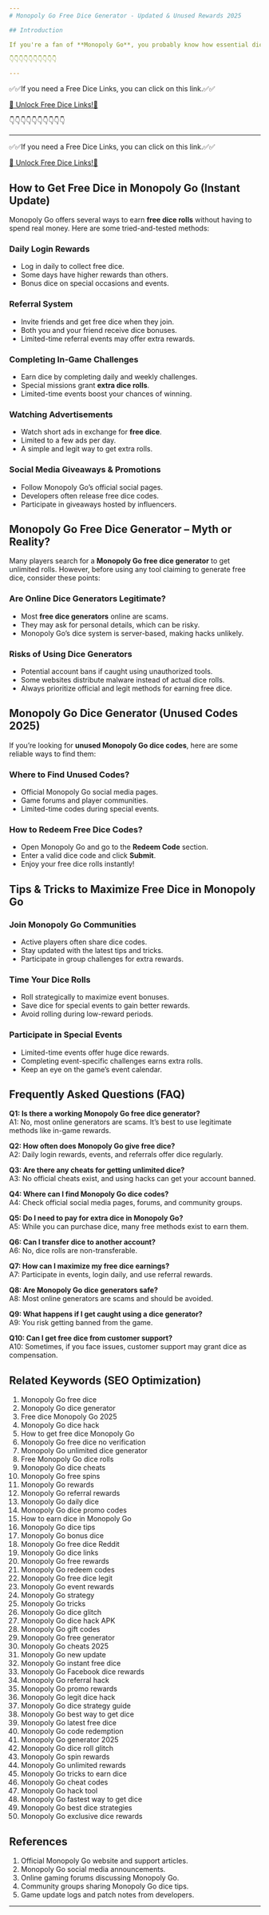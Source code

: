 ```yaml
---
# Monopoly Go Free Dice Generator - Updated & Unused Rewards 2025

## Introduction

If you're a fan of **Monopoly Go**, you probably know how essential dice rolls are to progress in the game. Whether you need them for collecting properties, unlocking rewards, or simply enjoying the game without interruptions, a **Monopoly Go free dice generator** can be a game-changer. In this article, we'll explore everything about **free dice in Monopoly Go**, including updated methods, legit ways to get dice, and frequently asked questions about the topic.

👇👇👇👇👇👇👇👇👇👇

---
```


✅✅If you need a  Free Dice Links, you can click on this link.✅✅

[🎲 Unlock Free Dice Links!🎲 ](https://therewardgate.com/free-monopoly-dice/)

👇👇👇👇👇👇👇👇👇👇

---

✅✅If you need a  Free Dice Links, you can click on this link.✅✅

[🎲 Unlock Free Dice Links!🎲 ](https://therewardgate.com/free-monopoly-dice/)

## How to Get Free Dice in Monopoly Go (Instant Update)

Monopoly Go offers several ways to earn **free dice rolls** without having to spend real money. Here are some tried-and-tested methods:

### Daily Login Rewards

- Log in daily to collect free dice.
- Some days have higher rewards than others.
- Bonus dice on special occasions and events.

### Referral System

- Invite friends and get free dice when they join.
- Both you and your friend receive dice bonuses.
- Limited-time referral events may offer extra rewards.

### Completing In-Game Challenges

- Earn dice by completing daily and weekly challenges.
- Special missions grant **extra dice rolls**.
- Limited-time events boost your chances of winning.

### Watching Advertisements

- Watch short ads in exchange for **free dice**.
- Limited to a few ads per day.
- A simple and legit way to get extra rolls.

### Social Media Giveaways & Promotions

- Follow Monopoly Go’s official social pages.
- Developers often release free dice codes.
- Participate in giveaways hosted by influencers.

## Monopoly Go Free Dice Generator – Myth or Reality?

Many players search for a **Monopoly Go free dice generator** to get unlimited rolls. However, before using any tool claiming to generate free dice, consider these points:

### Are Online Dice Generators Legitimate?

- Most **free dice generators** online are scams.
- They may ask for personal details, which can be risky.
- Monopoly Go’s dice system is server-based, making hacks unlikely.

### Risks of Using Dice Generators

- Potential account bans if caught using unauthorized tools.
- Some websites distribute malware instead of actual dice rolls.
- Always prioritize official and legit methods for earning free dice.

## Monopoly Go Dice Generator (Unused Codes 2025)

If you’re looking for **unused Monopoly Go dice codes**, here are some reliable ways to find them:

### Where to Find Unused Codes?

- Official Monopoly Go social media pages.
- Game forums and player communities.
- Limited-time codes during special events.

### How to Redeem Free Dice Codes?

- Open Monopoly Go and go to the **Redeem Code** section.
- Enter a valid dice code and click **Submit**.
- Enjoy your free dice rolls instantly!

## Tips & Tricks to Maximize Free Dice in Monopoly Go

### Join Monopoly Go Communities

- Active players often share dice codes.
- Stay updated with the latest tips and tricks.
- Participate in group challenges for extra rewards.

### Time Your Dice Rolls

- Roll strategically to maximize event bonuses.
- Save dice for special events to gain better rewards.
- Avoid rolling during low-reward periods.

### Participate in Special Events

- Limited-time events offer huge dice rewards.
- Completing event-specific challenges earns extra rolls.
- Keep an eye on the game’s event calendar.

## Frequently Asked Questions (FAQ)

**Q1: Is there a working Monopoly Go free dice generator?**  
A1: No, most online generators are scams. It’s best to use legitimate methods like in-game rewards.

**Q2: How often does Monopoly Go give free dice?**  
A2: Daily login rewards, events, and referrals offer dice regularly.

**Q3: Are there any cheats for getting unlimited dice?**  
A3: No official cheats exist, and using hacks can get your account banned.

**Q4: Where can I find Monopoly Go dice codes?**  
A4: Check official social media pages, forums, and community groups.

**Q5: Do I need to pay for extra dice in Monopoly Go?**  
A5: While you can purchase dice, many free methods exist to earn them.

**Q6: Can I transfer dice to another account?**  
A6: No, dice rolls are non-transferable.

**Q7: How can I maximize my free dice earnings?**  
A7: Participate in events, login daily, and use referral rewards.

**Q8: Are Monopoly Go dice generators safe?**  
A8: Most online generators are scams and should be avoided.

**Q9: What happens if I get caught using a dice generator?**  
A9: You risk getting banned from the game.

**Q10: Can I get free dice from customer support?**  
A10: Sometimes, if you face issues, customer support may grant dice as compensation.

## Related Keywords (SEO Optimization)

1. Monopoly Go free dice
2. Monopoly Go dice generator
3. Free dice Monopoly Go 2025
4. Monopoly Go dice hack
5. How to get free dice Monopoly Go
6. Monopoly Go free dice no verification
7. Monopoly Go unlimited dice generator
8. Free Monopoly Go dice rolls
9. Monopoly Go dice cheats
10. Monopoly Go free spins
11. Monopoly Go rewards
12. Monopoly Go referral rewards
13. Monopoly Go daily dice
14. Monopoly Go dice promo codes
15. How to earn dice in Monopoly Go
16. Monopoly Go dice tips
17. Monopoly Go bonus dice
18. Monopoly Go free dice Reddit
19. Monopoly Go dice links
20. Monopoly Go free rewards
21. Monopoly Go redeem codes
22. Monopoly Go free dice legit
23. Monopoly Go event rewards
24. Monopoly Go strategy
25. Monopoly Go tricks
26. Monopoly Go dice glitch
27. Monopoly Go dice hack APK
28. Monopoly Go gift codes
29. Monopoly Go free generator
30. Monopoly Go cheats 2025
31. Monopoly Go new update
32. Monopoly Go instant free dice
33. Monopoly Go Facebook dice rewards
34. Monopoly Go referral hack
35. Monopoly Go promo rewards
36. Monopoly Go legit dice hack
37. Monopoly Go dice strategy guide
38. Monopoly Go best way to get dice
39. Monopoly Go latest free dice
40. Monopoly Go code redemption
41. Monopoly Go generator 2025
42. Monopoly Go dice roll glitch
43. Monopoly Go spin rewards
44. Monopoly Go unlimited rewards
45. Monopoly Go tricks to earn dice
46. Monopoly Go cheat codes
47. Monopoly Go hack tool
48. Monopoly Go fastest way to get dice
49. Monopoly Go best dice strategies
50. Monopoly Go exclusive dice rewards

## References

1. Official Monopoly Go website and support articles.
2. Monopoly Go social media announcements.
3. Online gaming forums discussing Monopoly Go.
4. Community groups sharing Monopoly Go dice tips.
5. Game update logs and patch notes from developers.

---
